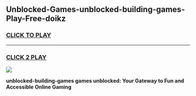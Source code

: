 
## Unblocked-Games-unblocked-building-games-Play-Free-doikz
<h3>
<a href="https://premium76.site?title=unblocked-building-games&ref=23A">CLICK TO PLAY</a></h3>
<hr>

<h3>
<a href="https://premium76.site?title=unblocked-building-games&ref=23A">CLICK 2 PLAY</a>
  
</h3>

<a href="https://premium76.site?title=unblocked-building-games&ref=23A"><img src="https://clearcache.store/games.png"></a>


**unblocked-building-games games unblocked: Your Gateway to Fun and Accessible Online Gaming**
